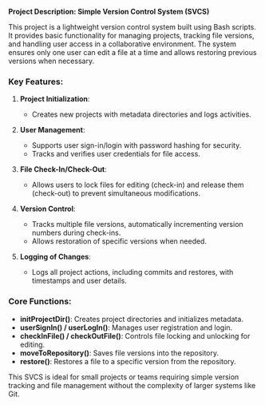 **Project Description: Simple Version Control System (SVCS)**

This project is a lightweight version control system built using Bash scripts. It provides basic functionality for managing projects, tracking file versions, and handling user access in a collaborative environment. The system ensures only one user can edit a file at a time and allows restoring previous versions when necessary.

### Key Features:

1. **Project Initialization**:
   - Creates new projects with metadata directories and logs activities.
   
2. **User Management**:
   - Supports user sign-in/login with password hashing for security.
   - Tracks and verifies user credentials for file access.

3. **File Check-In/Check-Out**:
   - Allows users to lock files for editing (check-in) and release them (check-out) to prevent simultaneous modifications.

4. **Version Control**:
   - Tracks multiple file versions, automatically incrementing version numbers during check-ins.
   - Allows restoration of specific versions when needed.

5. **Logging of Changes**:
   - Logs all project actions, including commits and restores, with timestamps and user details.

### Core Functions:

- **initProjectDir()**: Creates project directories and initializes metadata.
- **userSignIn() / userLogIn()**: Manages user registration and login.
- **checkInFile() / checkOutFile()**: Controls file locking and unlocking for editing.
- **moveToRepository()**: Saves file versions into the repository.
- **restore()**: Restores a file to a specific version from the repository.

This SVCS is ideal for small projects or teams requiring simple version tracking and file management without the complexity of larger systems like Git.
